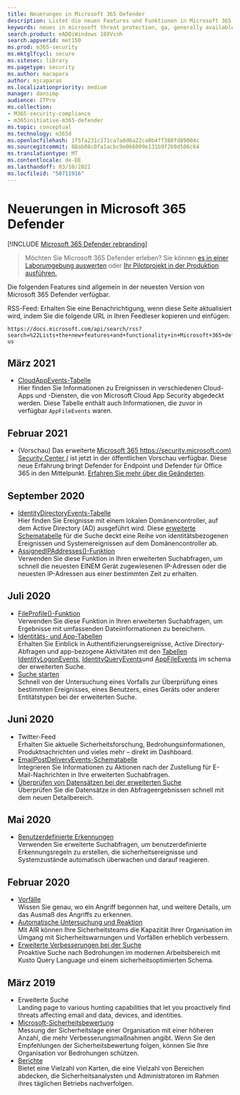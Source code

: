 ```yaml
---
title: Neuerungen in Microsoft 365 Defender
description: Listet die neuen Features und Funktionen in Microsoft 365 Defender auf.
keywords: neues in microsoft threat protection, ga, generally available, capabilities, available, new
search.product: eADQiWindows 10XVcnh
search.appverid: met150
ms.prod: m365-security
ms.mktglfcycl: secure
ms.sitesec: library
ms.pagetype: security
ms.author: macapara
author: mjcaparas
ms.localizationpriority: medium
manager: dansimp
audience: ITPro
ms.collection:
- M365-security-compliance
- m365initiative-m365-defender
ms.topic: conceptual
ms.technology: m365d
ms.openlocfilehash: 1f5fa231c371ca7a8d6a22ca0b4ff388fd89004c
ms.sourcegitcommit: 88ab08c0fa1acbc9e066009e131b9f2b0d506c64
ms.translationtype: MT
ms.contentlocale: de-DE
ms.lasthandoff: 03/10/2021
ms.locfileid: "50711916"
---
```

# <a name="whats-new-in-microsoft-365-defender"></a>Neuerungen in Microsoft 365 Defender

[!INCLUDE [Microsoft 365 Defender rebranding](../includes/microsoft-defender.md)]

> Möchten Sie Microsoft 365 Defender erleben? Sie können [es in einer Laborumgebung auswerten](https://aka.ms/mtp-trial-lab) oder [Ihr Pilotprojekt in der Produktion ausführen.](https://aka.ms/m365d-pilotplaybook)
>

Die folgenden Features sind allgemein in der neuesten Version von Microsoft 365 Defender verfügbar.

RSS-Feed: Erhalten Sie eine Benachrichtigung, wenn diese Seite aktualisiert wird, indem Sie die folgende URL in Ihren Feedleser kopieren und einfügen:
```http
https://docs.microsoft.com/api/search/rss?search=%22Lists+the+new+features+and+functionality+in+Microsoft+365+defender%22&locale=en-us
```

## <a name="march-2021"></a>März 2021
- [CloudAppEvents-Tabelle](advanced-hunting-cloudappevents-table.md) <br>Hier finden Sie Informationen zu Ereignissen in verschiedenen Cloud-Apps und -Diensten, die von Microsoft Cloud App Security abgedeckt werden. Diese Tabelle enthält auch Informationen, die zuvor in verfügbar `AppFileEvents` waren.
## <a name="february-2021"></a>Februar 2021
- (Vorschau) Das erweiterte [Microsoft 365 https://security.microsoft.com) Security Center (](https://security.microsoft.com) ist jetzt in der öffentlichen Vorschau verfügbar. Diese neue Erfahrung bringt Defender for Endpoint und Defender für Office 365 in den Mittelpunkt. [Erfahren Sie mehr über die Geänderten](https://docs.microsoft.com/microsoft-365/security/mtp/overview-security-center).

## <a name="september-2020"></a>September 2020
- [IdentityDirectoryEvents-Tabelle](advanced-hunting-identitydirectoryevents-table.md) <br> Hier finden Sie Ereignisse mit einem lokalen Domänencontroller, auf dem Active Directory (AD) ausgeführt wird. Diese [erweiterte Schematabelle](advanced-hunting-overview.md) für die Suche deckt eine Reihe von identitätsbezogenen Ereignissen und Systemereignissen auf dem Domänencontroller ab.
- [AssignedIPAddresses()-Funktion](advanced-hunting-assignedipaddresses-function.md) <br> Verwenden Sie diese Funktion in Ihren erweiterten Suchabfragen, um schnell die neuesten EINEM Gerät zugewiesenen IP-Adressen oder die neuesten IP-Adressen aus einer bestimmten Zeit zu erhalten.

## <a name="july-2020"></a>Juli 2020
- [FileProfile()-Funktion](advanced-hunting-fileprofile-function.md) <br> Verwenden Sie diese Funktion in Ihren erweiterten Suchabfragen, um Ergebnisse mit umfassenden Dateiinformationen zu bereichern.
- [Identitäts- und App-Tabellen](advanced-hunting-schema-tables.md)<br> Erhalten Sie Einblick in Authentifizierungsereignisse, Active Directory-Abfragen und app-bezogene Aktivitäten mit den [Tabellen IdentityLogonEvents,](advanced-hunting-identitylogonevents-table.md) [IdentityQueryEvents](advanced-hunting-identityqueryevents-table.md)und [AppFileEvents](advanced-hunting-appfileevents-table.md) im schema der erweiterten Suche.
- [Suche starten](advanced-hunting-go-hunt.md)<br> Schnell von der Untersuchung eines Vorfalls zur Überprüfung eines bestimmten Ereignisses, eines Benutzers, eines Geräts oder anderer Entitätstypen bei der erweiterten Suche.

## <a name="june-2020"></a>Juni 2020
- Twitter-Feed <br> Erhalten Sie aktuelle Sicherheitsforschung, Bedrohungsinformationen, Produktnachrichten und vieles mehr – direkt im Dashboard.
- [EmailPostDeliveryEvents-Schematabelle](advanced-hunting-emailpostdeliveryevents-table.md) <br> Integrieren Sie Informationen zu Aktionen nach der Zustellung für E-Mail-Nachrichten in Ihre erweiterten Suchabfragen.
- [Überprüfen von Datensätzen bei der erweiterten Suche](advanced-hunting-query-results.md#drill-down-from-query-results) <br> Überprüfen Sie die Datensätze in den Abfrageergebnissen schnell mit dem neuen Detailbereich.

## <a name="may-2020"></a>Mai 2020
- [Benutzerdefinierte Erkennungen](custom-detections-overview.md) <br> Verwenden Sie erweiterte Suchabfragen, um benutzerdefinierte Erkennungsregeln zu erstellen, die sicherheitsereignisse und Systemzustände automatisch überwachen und darauf reagieren.

## <a name="february-2020"></a>Februar 2020
- [Vorfälle](incidents-overview.md) <br> Wissen Sie genau, wo ein Angriff begonnen hat, und weitere Details, um das Ausmaß des Angriffs zu erkennen.
- [Automatische Untersuchung und Reaktion](mtp-autoir.md) <br> Mit AIR können Ihre Sicherheitsteams die Kapazität Ihrer Organisation im Umgang mit Sicherheitswarnungen und Vorfällen erheblich verbessern.
- [Erweiterte Verbesserungen bei der Suche](advanced-hunting-overview.md) <br> Proaktive Suche nach Bedrohungen im modernen Arbeitsbereich mit Kusto Query Language und einem sicherheitsoptimierten Schema.

## <a name="march-2019"></a>März 2019
- Erweiterte Suche <br> Landing page to various hunting capabilities that let you proactively find threats affecting email and data, devices, and identities.
- [Microsoft-Sicherheitsbewertung](microsoft-secure-score.md) <br> Messung der Sicherheitslage einer Organisation mit einer höheren Anzahl, die mehr Verbesserungsmaßnahmen angibt. Wenn Sie den Empfehlungen der Sicherheitsbewertung folgen, können Sie Ihre Organisation vor Bedrohungen schützen. 
- [Berichte](monitoring-and-reporting.md) <br>  Bietet eine Vielzahl von Karten, die eine Vielzahl von Bereichen abdecken, die Sicherheitsanalysten und Administratoren im Rahmen ihres täglichen Betriebs nachverfolgen.
